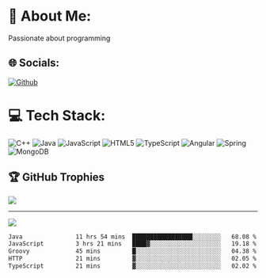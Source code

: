 <!---- 👋 Hi, I’m @AppBlitz
- 👀 I’m interested in ...
- 🌱 I’m currently learning ...
- 💞️ I’m looking to collaborate on ...
- 📫 How to reach me ...
- 😄 Pronouns: ...
- ⚡ Fun fact: ...
---->
 
<!---
AppBlitz/AppBlitz is a ✨ special ✨ repository because its `README.md` (this file) appears on your GitHub profile.
You can click the Preview link to take a look at your changes.
--->
<!--![C++](https://img.shields.io/badge/c++-%2300599C.svg?style=for-the-badge&logo=c%2B%2B&logoColor=white)
![TypeScript](https://img.shields.io/badge/typescript-%23007ACC.svg?style=for-the-badge&logo=typescript&logoColor=white)
![Lua](https://img.shields.io/badge/lua-%232C2D72.svg?style=for-the-badge&logo=lua&logoColor=white)
[![Github](https://img.shields.io/badge/-Github-000?style=flat&logo=Github&logoColor=white)](https://github.com/AppBlitz)
[![Instagram](https://img.shields.io/badge/Instagram-%23E4405F.svg?logo=Instagram&logoColor=white)](https://instagram.com/karl_co12)
--->
# 💫 About Me:
Passionate about programming


## 🌐 Socials:
[![Github](https://img.shields.io/badge/-Github-000?style=flat&logo=Github&logoColor=white)](https://github.com/AppBlitz)

 

# 💻 Tech Stack:
![C++](https://img.shields.io/badge/c++-%2300599C.svg?style=flat&logo=c%2B%2B&logoColor=white) ![Java](https://img.shields.io/badge/java-%23ED8B00.svg?style=flat&logo=openjdk&logoColor=white) ![JavaScript](https://img.shields.io/badge/javascript-%23323330.svg?style=flat&logo=javascript&logoColor=%23F7DF1E) ![HTML5](https://img.shields.io/badge/html5-%23E34F26.svg?style=flat&logo=html5&logoColor=white) ![TypeScript](https://img.shields.io/badge/typescript-%23007ACC.svg?style=flat&logo=typescript&logoColor=white) ![Angular](https://img.shields.io/badge/angular-%23DD0031.svg?style=flat&logo=angular&logoColor=white) ![Spring](https://img.shields.io/badge/spring-%236DB33F.svg?style=flat&logo=spring&logoColor=white) ![MongoDB](https://img.shields.io/badge/MongoDB-%234ea94b.svg?style=flat&logo=mongodb&logoColor=white)

## 🏆 GitHub Trophies
![](https://github-profile-trophy.vercel.app/?username=AppBlitz&theme=radical&no-frame=false&no-bg=false&margin-w=4)

---
[![](https://visitcount.itsvg.in/api?id=AppBlitz&icon=4&color=12)](https://visitcount.itsvg.in)

<!-- Proudly created with GPRM ( https://gprm.itsvg.in ) -->

<!--START_SECTION:waka-->

```txt
Java               11 hrs 54 mins  █████████████████░░░░░░░░   68.08 %
JavaScript         3 hrs 21 mins   ████▓░░░░░░░░░░░░░░░░░░░░   19.18 %
Groovy             45 mins         █░░░░░░░░░░░░░░░░░░░░░░░░   04.38 %
HTTP               21 mins         ▓░░░░░░░░░░░░░░░░░░░░░░░░   02.05 %
TypeScript         21 mins         ▓░░░░░░░░░░░░░░░░░░░░░░░░   02.02 %
```

<!--END_SECTION:waka-->
